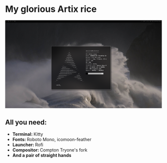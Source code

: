 <h1> My glorious Artix rice </h1>
<img src="screenshot.png"></img>
<h2>All you need:</h2>
<ul>
<li><b>Terminal: </b>Kitty</li>
<li><b>Fonts: </b>Roboto Mono, icomoon-feather</li>
<li><b>Launcher: </b>Rofi</li>
<li><b>Compositor: </b>Compton Tryone's fork</li>
<li><b>And a pair of straight hands</b></li>
</ul>

